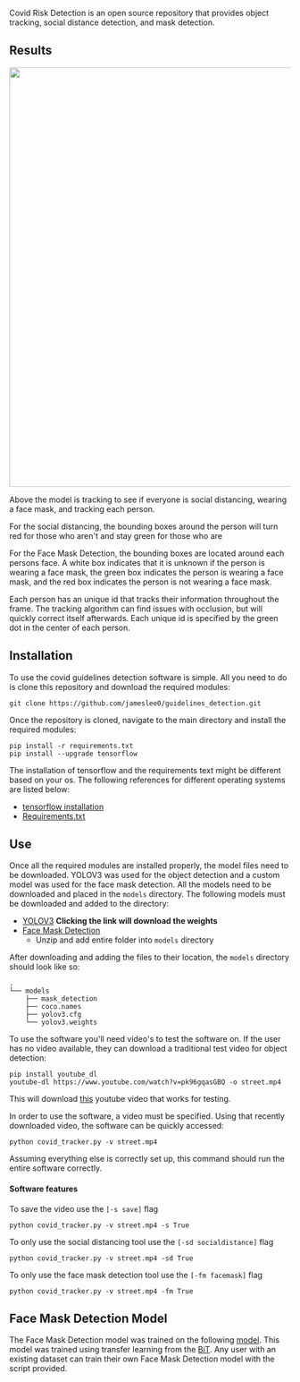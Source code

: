 Covid Risk Detection is an open source repository that provides object tracking, social distance detection, and mask detection.

## Results
<img src="images/outpy.gif" width="750">

Above the model is tracking to see if everyone is social distancing, wearing a face mask, and tracking each person.<br>

For the social distancing, the bounding boxes around the person will turn red for those who aren't and stay green for those who are<br>

For the Face Mask Detection, the bounding boxes are located around each persons face. A white box indicates that it is unknown if the person is wearing a face mask,
the green box indicates the person is wearing a face mask, and the red box indicates the person is not wearing a face mask.

Each person has an unique id that tracks their information throughout the frame. The tracking algorithm can find issues with occlusion, but will quickly correct itself afterwards. Each unique id is specified by the green dot in the center of each person.
## Installation
To use the covid guidelines detection software is simple. All you need to do is clone this repository and download the required modules:
```
git clone https://github.com/jameslee0/guidelines_detection.git
```
Once the repository is cloned, navigate to the main directory and install the required modules:
```
pip install -r requirements.txt
pip install --upgrade tensorflow
```
The installation of tensorflow and the requirements text might be different based on your os. The following references for different operating systems are listed below:
- [tensorflow installation](https://www.tensorflow.org/install/pip)
- [Requirements.txt](https://pip.pypa.io/en/stable/reference/pip_install/#requirements-file-format)

## Use
Once all the required modules are installed properly, the model files need to be downloaded. YOLOV3 was used for the object detection and a custom model was used 
for the face mask detection. All the models need to be downloaded and placed in the ```models``` directory. The following models must be downloaded and added to the directory:
- [YOLOV3](https://pjreddie.com/media/files/yolov3.weights) **Clicking the link will download the weights**
- [Face Mask Detection](https://www.dropbox.com/sh/31i8o4cc2p89oqw/AADO4pm50JzxGdwGUNCKngVBa?dl=0)
  * Unzip and add entire folder into ```models``` directory
  
After downloading and adding the files to their location, the ```models``` directory should look like so:
```
.
└── models
    ├── mask_detection
    ├── coco.names
    ├── yolov3.cfg
    └── yolov3.weights
```
To use the software you'll need video's to test the software on. If the user has no video available, they can download
a traditional test video for object detection:
```
pip install youtube_dl
youtube-dl https://www.youtube.com/watch?v=pk96gqasGBQ -o street.mp4
```
This will download [this](https://www.youtube.com/watch?v=pk96gqasGBQ) youtube video that works for testing. <br>

In order to use the software, a video must be specified. Using that recently downloaded video, the software can be quickly accessed:
```
python covid_tracker.py -v street.mp4
```
Assuming everything else is correctly set up, this command should run the entire software correctly.

#### Software features
To save the video use the ```[-s save]``` flag
```
python covid_tracker.py -v street.mp4 -s True
```

To only use the social distancing tool use the ```[-sd socialdistance]``` flag
```
python covid_tracker.py -v street.mp4 -sd True
```

To only use the face mask detection tool use the ```[-fm facemask]``` flag
```
python covid_tracker.py -v street.mp4 -fm True
```

## Face Mask Detection Model
The Face Mask Detection model was trained on the following [model](https://github.com/jameslee0/guidelines_detection/blob/main/Training_Model/face_mask_detection.ipynb). This model was trained using transfer learning from the [BiT](https://blog.tensorflow.org/2020/05/bigtransfer-bit-state-of-art-transfer-learning-computer-vision.html). Any user with an existing dataset can train their own Face Mask Detection model with the script provided.
